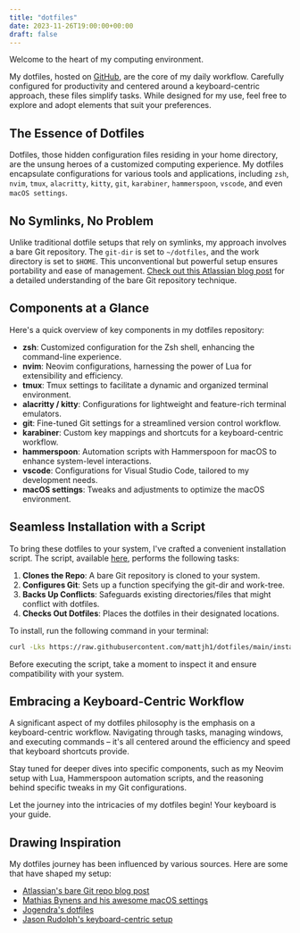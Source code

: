 ```yaml
---
title: "dotfiles"
date: 2023-11-26T19:00:00+00:00
draft: false
---
```


Welcome to the heart of my computing environment.

<!--more-->

My dotfiles, hosted on [GitHub](https://github.com/mattjh1/dotfiles), are the core of my daily workflow. Carefully configured for productivity and centered around a keyboard-centric approach, these files simplify tasks. While designed for my use, feel free to explore and adopt elements that suit your preferences.

## The Essence of Dotfiles

Dotfiles, those hidden configuration files residing in your home directory, are the unsung heroes of a customized computing experience. My dotfiles encapsulate configurations for various tools and applications, including `zsh`, `nvim`, `tmux`, `alacritty`, `kitty`, `git`, `karabiner`, `hammerspoon`, `vscode`, and even `macOS settings`.

## No Symlinks, No Problem

Unlike traditional dotfile setups that rely on symlinks, my approach involves a bare Git repository. The `git-dir` is set to `~/dotfiles`, and the work directory is set to `$HOME`. This unconventional but powerful setup ensures portability and ease of management. [Check out this Atlassian blog post](https://www.atlassian.com/git/tutorials/dotfiles) for a detailed understanding of the bare Git repository technique.

## Components at a Glance

Here's a quick overview of key components in my dotfiles repository:

- **zsh**: Customized configuration for the Zsh shell, enhancing the command-line experience.
- **nvim**: Neovim configurations, harnessing the power of Lua for extensibility and efficiency.
- **tmux**: Tmux settings to facilitate a dynamic and organized terminal environment.
- **alacritty / kitty**: Configurations for lightweight and feature-rich terminal emulators.
- **git**: Fine-tuned Git settings for a streamlined version control workflow.
- **karabiner**: Custom key mappings and shortcuts for a keyboard-centric workflow.
- **hammerspoon**: Automation scripts with Hammerspoon for macOS to enhance system-level interactions.
- **vscode**: Configurations for Visual Studio Code, tailored to my development needs.
- **macOS settings**: Tweaks and adjustments to optimize the macOS environment.

## Seamless Installation with a Script

To bring these dotfiles to your system, I've crafted a convenient installation script. The script, available [here](https://raw.githubusercontent.com/mattjh1/dotfiles/main/install.sh), performs the following tasks:

1. **Clones the Repo**: A bare Git repository is cloned to your system.
2. **Configures Git**: Sets up a function specifying the git-dir and work-tree.
3. **Backs Up Conflicts**: Safeguards existing directories/files that might conflict with dotfiles.
4. **Checks Out Dotfiles**: Places the dotfiles in their designated locations.

To install, run the following command in your terminal:

```bash
curl -Lks https://raw.githubusercontent.com/mattjh1/dotfiles/main/install.sh | /bin/sh
```

Before executing the script, take a moment to inspect it and ensure compatibility with your system.

## Embracing a Keyboard-Centric Workflow

A significant aspect of my dotfiles philosophy is the emphasis on a keyboard-centric workflow. Navigating through tasks, managing windows, and executing commands – it's all centered around the efficiency and speed that keyboard shortcuts provide.

Stay tuned for deeper dives into specific components, such as my Neovim setup with Lua, Hammerspoon automation scripts, and the reasoning behind specific tweaks in my Git configurations.

Let the journey into the intricacies of my dotfiles begin! Your keyboard is your guide.

## Drawing Inspiration

My dotfiles journey has been influenced by various sources. Here are some that have shaped my setup:

- [Atlassian's bare Git repo blog post](https://www.atlassian.com/git/tutorials/dotfiles)
- [Mathias Bynens and his awesome macOS settings](https://github.com/mathiasbynens/dotfiles/tree/main)
- [Jogendra's dotfiles](https://github.com/jogendra/dotfiles)
- [Jason Rudolph's keyboard-centric setup](https://github.com/jasonrudolph/keyboard)
